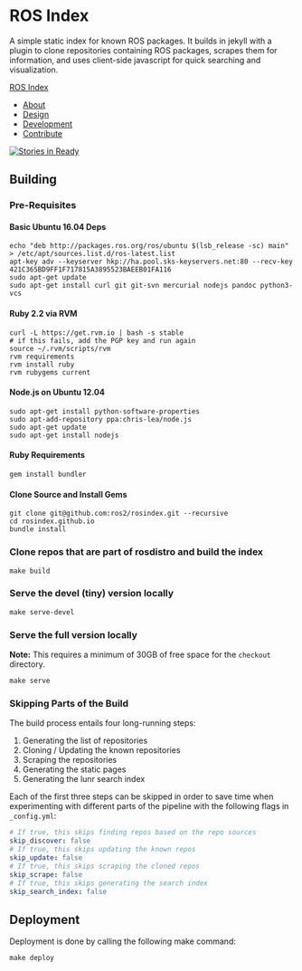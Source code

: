 ROS Index
=========

A simple static index for known ROS packages. It builds in jekyll with a plugin
to clone repositories containing ROS packages, scrapes them for information,
and uses client-side javascript for quick searching and visualization.

[ROS Index](http://rosindex.github.io/)

* [About](http://rosindex.github.io/about)
* [Design](http://rosindex.github.io/about/design)
* [Development](http://rosindex.github.io/about/development)
* [Contribute](http://rosindex.github.io/contribute)

[![Stories in Ready](https://badge.waffle.io/rosindex/rosindex.svg?label=ready&title=Ready)](http://waffle.io/rosindex/rosindex)

## Building

### Pre-Requisites

#### Basic Ubuntu 16.04 Deps

```
echo "deb http://packages.ros.org/ros/ubuntu $(lsb_release -sc) main" > /etc/apt/sources.list.d/ros-latest.list
apt-key adv --keyserver hkp://ha.pool.sks-keyservers.net:80 --recv-key 421C365BD9FF1F717815A3895523BAEEB01FA116
sudo apt-get update
sudo apt-get install curl git git-svn mercurial nodejs pandoc python3-vcs
```

#### Ruby 2.2 via RVM

```
curl -L https://get.rvm.io | bash -s stable
# if this fails, add the PGP key and run again
source ~/.rvm/scripts/rvm
rvm requirements
rvm install ruby
rvm rubygems current
```

#### Node.js on Ubuntu 12.04

```
sudo apt-get install python-software-properties
sudo apt-add-repository ppa:chris-lea/node.js
sudo apt-get update
sudo apt-get install nodejs
```

#### Ruby Requirements

```
gem install bundler
```

#### Clone Source and Install Gems

```
git clone git@github.com:ros2/rosindex.git --recursive
cd rosindex.github.io
bundle install
```

### Clone repos that are part of rosdistro and build the index

```
make build
```

### Serve the devel (tiny) version locally

```
make serve-devel
```

### Serve the full version locally

**Note:** This requires a minimum of 30GB of
free space for the `checkout` directory.

```
make serve
```

### Skipping Parts of the Build

The build process entails four long-running steps:

1. Generating the list of repositories
2. Cloning / Updating the known repositories
3. Scraping the repositories
4. Generating the static pages
5. Generating the lunr search index

Each of the first three steps can be skipped in order to save time when
experimenting with different parts of the pipeline with the following flags in
`_config.yml`:

```yaml
# If true, this skips finding repos based on the repo sources
skip_discover: false
# If true, this skips updating the known repos
skip_update: false
# If true, this skips scraping the cloned repos
skip_scrape: false
# If true, this skips generating the search index
skip_search_index: false
```

## Deployment

Deployment is done by calling the following make command:

```
make deploy
```
